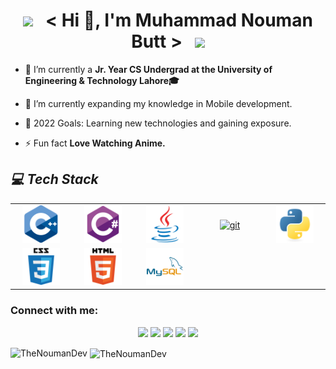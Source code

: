 <h1 align="center">
  <img src="https://user-images.githubusercontent.com/88898454/162615569-25a9d7d3-9235-4322-805f-1438d2b79e43.gif" width="80">
  &nbsp; < Hi 👋, I'm Muhammad Nouman Butt > &nbsp;
  <img src="https://user-images.githubusercontent.com/88898454/162615569-25a9d7d3-9235-4322-805f-1438d2b79e43.gif" width="80">
</h1>



- 🔭 I’m currently a **Jr. Year CS Undergrad at the University of Engineering & Technology Lahore🎓**

- 🌱 I’m currently expanding my knowledge in Mobile development.

- 🥅 2022 Goals: Learning new technologies and gaining exposure.

- ⚡ Fun fact **Love Watching Anime.**



<h2><i>💻 Tech Stack</i></h2>

<table width="100" >
<tr>
    <td align='center' width="190">
   <a href="https://www.w3schools.com/cpp/" target="_blank"> <img src="https://raw.githubusercontent.com/devicons/devicon/master/icons/cplusplus/cplusplus-original.svg" alt="cplusplus" width="60" /> </a> 
  </td>
    <td align='center' width="190">
     <a href="https://www.w3schools.com/cs/" target="_blank"> <img src="https://raw.githubusercontent.com/devicons/devicon/master/icons/csharp/csharp-original.svg" alt="csharp" width="60" /> </a>
  </td>
    <td align='center' width="190">
      <a href="https://www.java.com" target="_blank"> <img src="https://raw.githubusercontent.com/devicons/devicon/master/icons/java/java-original.svg" alt="java" width="60"/> </a>
    </td>
     <td align='center' width="190">
       <a href="https://git-scm.com/" target="_blank"> <img src="https://www.vectorlogo.zone/logos/git-scm/git-scm-icon.svg" alt="git" width="60" /> </a>
    </td>
    <td align='center' width="190">
      <a href="https://www.python.org" target="_blank"> <img src="https://raw.githubusercontent.com/devicons/devicon/master/icons/python/python-original.svg" alt="python" width="60"/> </a>
    </td>
</tr>
  <tr>
    <td align='center' width="190">
  <a href="https://www.w3schools.com/css/" target="_blank"> <img src="https://raw.githubusercontent.com/devicons/devicon/master/icons/css3/css3-original-wordmark.svg" alt="css3" width="60"/> </a>
    </td>
    <td align='center' width="190">
    <a href="https://www.w3.org/html/" target="_blank"> <img src="https://raw.githubusercontent.com/devicons/devicon/master/icons/html5/html5-original-wordmark.svg" alt="html5" width="60"/> </a>
    </td>
    <td align='center' width="190">
        <a href="https://www.mysql.com/" target="_blank"> <img src="https://raw.githubusercontent.com/devicons/devicon/master/icons/mysql/mysql-original-wordmark.svg" alt="mysql" width="60"/> </a> 
    
</tr>
  </table>


 <h3 align="left">Connect with me:</h3>
<p align="center">
<a href="https://www.linkedin.com/in/nouman0x45/"><img src="https://img.shields.io/badge/-Muhammad%20Nouman-0077B5?style=flat&logo=Linkedin&logoColor=white"/></a>
<a href="mailto:m_nouman@hotmail.com"><img src="https://img.shields.io/badge/-m_nouman@hotmail.com-D14836?style=flat&logo=Gmail&logoColor=white"/></a>
<a href="https://instagram.com/nouman_0x45/"><img src="https://img.shields.io/badge/-@nouman0x45-E4405F?style=flat&logo=Instagram&logoColor=white"/></a>
<a href="https://www.facebook.com/nouman0x45"><img src="https://img.shields.io/badge/-@nouman0x45-1877F2?style=flat&logo=Facebook&logoColor=white"/></a>
<a href="https://www.kaggle.com/nouman0x45"><img src="https://img.shields.io/badge/-@nouman0x45-1877F2?style=flat&logo=kaggle&logoColor=white"/></a>

 
<p><img align="left" src="https://github-readme-stats.vercel.app/api/top-langs?username=TheNoumanDev&show_icons=true&locale=en&layout=compact" alt="TheNoumanDev" /></p>

<p>&nbsp;<img align="center" src="https://github-readme-stats.vercel.app/api?username=TheNoumanDev&show_icons=true&locale=en" alt="TheNoumanDev" /></p>
